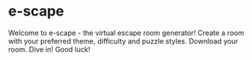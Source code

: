 # e-scape
Welcome to e-scape - the virtual escape room generator! Create a room with your preferred theme, difficulty and puzzle styles. Download your room. Dive in! Good luck!
